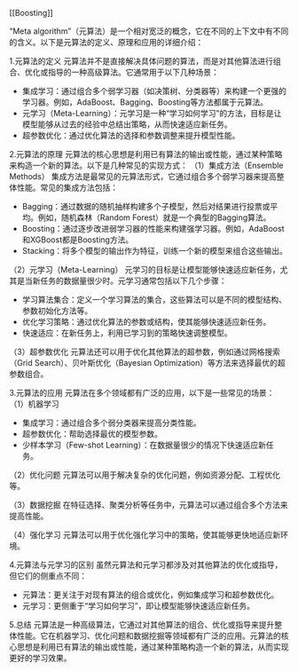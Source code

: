 [[Boosting]]

“Meta algorithm”（元算法）是一个相对宽泛的概念，它在不同的上下文中有不同的含义。以下是元算法的定义、原理和应用的详细介绍：

1.元算法的定义
元算法并不是直接解决具体问题的算法，而是对其他算法进行组合、优化或指导的一种高级算法。它通常用于以下几种场景：

- 集成学习：通过组合多个弱学习器（如决策树、分类器等）来构建一个更强的学习器。例如，AdaBoost、Bagging、Boosting等方法都属于元算法。
- 元学习（Meta-Learning）：元学习是一种“学习如何学习”的方法，目标是让模型能够从过去的经验中总结出策略，从而快速适应新任务。
- 超参数优化：通过优化算法的选择和参数调整来提升模型性能。

2.元算法的原理
元算法的核心思想是利用已有算法的输出或性能，通过某种策略来构造一个新的算法。以下是几种常见的实现方式：
（1）集成方法（Ensemble Methods）
集成方法是最常见的元算法形式，它通过组合多个弱学习器来提高整体性能。常见的集成方法包括：

- Bagging：通过数据的随机抽样构建多个子模型，然后对结果进行投票或平均。例如，随机森林（Random Forest）就是一个典型的Bagging算法。
- Boosting：通过逐步改进弱学习器的性能来构建强学习器。例如，AdaBoost和XGBoost都是Boosting方法。
- Stacking：将多个模型的输出作为特征，训练一个新的模型来组合这些输出。

（2）元学习（Meta-Learning）
元学习的目标是让模型能够快速适应新任务，尤其是当新任务的数据量很少时。元学习通常包括以下几个步骤：

- 学习算法集合：定义一个学习算法的集合，这些算法可以是不同的模型结构、参数初始化方法等。
- 优化学习策略：通过优化算法的参数或结构，使其能够快速适应新任务。
- 快速适应：在新任务上，利用已学习到的策略快速调整模型。

（3）超参数优化
元算法还可以用于优化其他算法的超参数，例如通过网格搜索（Grid Search）、贝叶斯优化（Bayesian Optimization）等方法来选择最优的超参数组合。

3.元算法的应用
元算法在多个领域都有广泛的应用，以下是一些常见的场景：
（1）机器学习

- 集成学习：通过组合多个弱分类器来提高分类性能。
- 超参数优化：帮助选择最优的模型参数。
- 少样本学习（Few-shot Learning）：在数据量很少的情况下快速适应新任务。

（2）优化问题
元算法可以用于解决复杂的优化问题，例如资源分配、工程优化等。

（3）数据挖掘
在特征选择、聚类分析等任务中，元算法可以通过组合多个方法来提高性能。

（4）强化学习
元算法可以用于优化强化学习中的策略，使其能够更快地适应新环境。

4.元算法与元学习的区别
虽然元算法和元学习都涉及对其他算法的优化或指导，但它们的侧重点不同：

- 元算法：更关注于对现有算法的组合或优化，例如集成学习和超参数优化。
- 元学习：更侧重于“学习如何学习”，即让模型能够快速适应新任务。

5.总结
元算法是一种高级算法，它通过对其他算法的组合、优化或指导来提升整体性能。它在机器学习、优化问题和数据挖掘等领域都有广泛的应用。元算法的核心思想是利用已有算法的输出或性能，通过某种策略构造一个新的算法，从而实现更好的学习效果。